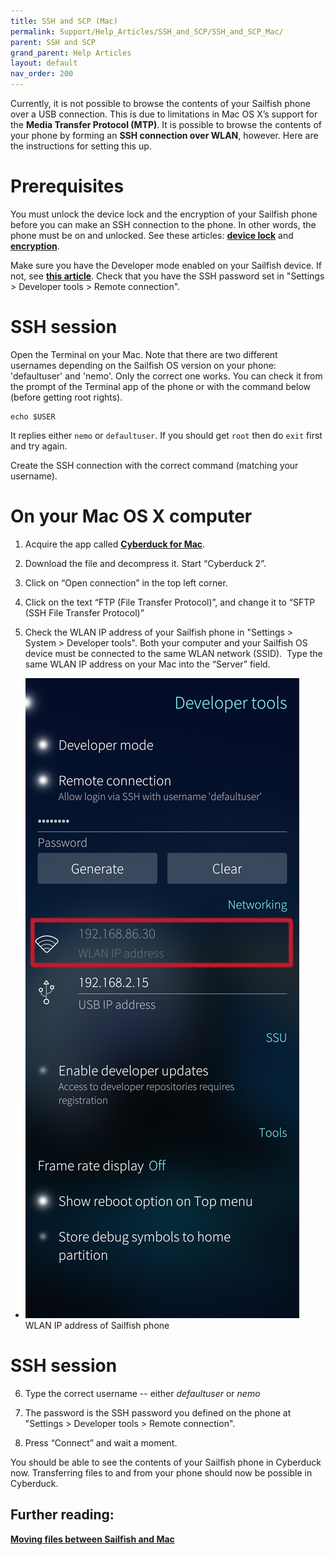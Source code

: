 ```yaml
---
title: SSH and SCP (Mac)
permalink: Support/Help_Articles/SSH_and_SCP/SSH_and_SCP_Mac/
parent: SSH and SCP
grand_parent: Help Articles
layout: default
nav_order: 200
---
```



  
Currently, it is not possible to browse the contents of your Sailfish phone over a USB connection. This is due to limitations in Mac OS X’s support for the **Media Transfer Protocol (MTP)**. It is possible to browse the contents of your phone by forming an **SSH connection over WLAN**, however. Here are the instructions for setting this up.
  

# Prerequisites

You must unlock the device lock and the encryption of your Sailfish phone before you can make an SSH connection to the phone. In other words, the phone must be on and unlocked. See these articles: **[device lock](/Support/Help_Articles/Device_Lock_and_Security_Code/)** and **[encryption](/Support/Help_Articles/Encryption_of_User_Data/)**.

Make sure you have the Developer mode enabled on your Sailfish device. If not, see **[this article](/Support/Help_Articles/Enabling_Developer_Mode/)**.
Check that you have the SSH password set in "Settings > Developer tools > Remote connection".

# SSH session

Open the Terminal on your Mac. Note that there are two different usernames depending on the Sailfish OS version on your phone:  'defaultuser' and 'nemo'. Only the correct one works. You can check it from the prompt of the Terminal app of the phone or with the command below (before getting root rights).
```
echo $USER
```
It replies either `nemo` or `defaultuser`. If you should get `root` then do `exit` first and try again.

Create the SSH connection with the correct command (matching your username).

# On your Mac OS X computer

1) Acquire the app called **[Cyberduck for Mac](https://cyberduck.en.softonic.com/mac/download)**.

2) Download the file and decompress it. Start “Cyberduck 2”.

3) Click on “Open connection” in the top left corner.

  
4) Click on the text “FTP (File Transfer Protocol)”, and change it to “SFTP (SSH File Transfer Protocol)”

5) Check the WLAN IP address of your Sailfish phone in "Settings > System > Developer tools". Both your computer and your Sailfish OS device must be connected to the same WLAN network (SSID).  Type the same WLAN IP address on your Mac into the “Server” field.

<div class="flex-images" markdown="1">

* <a href="Settings_wlan_ip_address.png" class="narrow-image"><img src="Settings_wlan_ip_address.png" alt="WLAN IP"></a>
  <span class="md_figcaption">
    WLAN IP address of Sailfish phone
  </span>
</div>


# SSH session

6) Type the correct username -- either _defaultuser_ or _nemo_

7) The password is the SSH password you defined on the phone at  "Settings > Developer tools > Remote connection".

8) Press “Connect” and wait a moment.

  
You should be able to see the contents of your Sailfish phone in Cyberduck now. Transferring files to and from your phone should now be possible in Cyberduck. 

## Further reading:

**[Moving files between Sailfish and Mac](/Support/Help_Articles/Moving_Files_between_Mac_and_Sailfish_Device/)**

